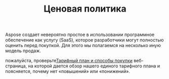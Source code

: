 ﻿---
title: Ценовая политика
second_title: Aspose.Cells Cloud Documen
type: docs
url: /ru/pricing-plan/
description: Aspose.Cells Облако поддерживает Excel для создания, преобразования, слияния, разделения, защиты, операций с внутренними объектами и т. д.
weight: 70
---
Aspose создает невероятно простое в использовании программное обеспечение как услугу (SaaS), которое разработчики могут полностью оценить перед покупкой. Для этого мы полагаемся на несколько иную модель продаж.

 пожалуйста, проверьте[Тарифный план и способы покупки](https://purchase.aspose.cloud/buy) веб-страница, на которой дается обзор нашего единого тарифного плана и поясняется, почему нет «повышений» или «понижений».


